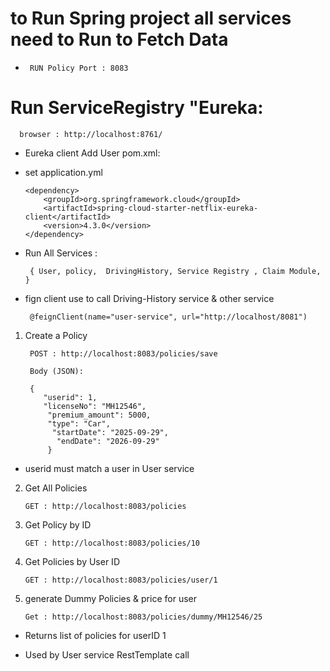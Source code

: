 # to Run Spring project all services need to Run to Fetch Data
*      RUN Policy Port : 8083
# Run ServiceRegistry "Eureka:
     
      browser : http://localhost:8761/

* Eureka client Add User pom.xml:
* set application.yml

      <dependency>
          <groupId>org.springframework.cloud</groupId>
          <artifactId>spring-cloud-starter-netflix-eureka-client</artifactId>
          <version>4.3.0</version>
      </dependency>

* Run All Services :

       { User, policy,  DrivingHistory, Service Registry , Claim Module, }

* fign client use to call Driving-History service & other service

       @feignClient(name="user-service", url="http://localhost/8081")


1. Create a Policy

        POST : http://localhost:8083/policies/save

        Body (JSON):

        {
           "userid": 1,
           "licenseNo": "MH12546",
            "premium_amount": 5000,
            "type": "Car",
             "startDate": "2025-09-29",
              "endDate": "2026-09-29"
            }


*  userid must match a user in User service

2. Get All Policies

       GET : http://localhost:8083/policies

3. Get Policy by ID

       GET : http://localhost:8083/policies/10

4. Get Policies by User ID

       GET : http://localhost:8083/policies/user/1

5. generate Dummy Policies & price for user
          
       Get : http://localhost:8083/policies/dummy/MH12546/25

* Returns list of policies for userID 1

* Used by User service RestTemplate call